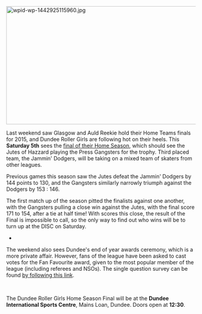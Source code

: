 <html><body><img class="alignnone size-full wp-image-4917" src="/2015/09/wpid-wp-1442925115960.jpg" alt="wpid-wp-1442925115960.jpg" width="851" height="315">

Last weekend saw Glasgow and Auld Reekie hold their Home Teams finals for 2015, and Dundee Roller Girls are following hot on their heels. This <strong>Saturday 5th</strong> sees the <a href="https://www.facebook.com/events/681505575326549/">final of their Home Season</a>, which should see the Jutes of Hazzard playing the Press Gangsters for the trophy. Third placed team, the Jammin' Dodgers, will be taking on a mixed team of skaters from other leagues.

Previous games this season saw the Jutes defeat the Jammin' Dodgers by 144 points to 130, and the Gangsters similarly narrowly triumph against the Dodgers by 153 : 146.

The first match up of the season pitted the finalists against one another, with the Gangsters pulling a close win against the Jutes, with the final score 171 to 154, after a tie at half time! With scores this close, the result of the Final is impossible to call, so the only way to find out who wins will be to turn up at the DISC on Saturday.

-

The weekend also sees Dundee's end of year awards ceremony, which is a more private affair. However, fans of the league have been asked to cast votes for the Fan Favourite award, given to the most popular member of the league (including referees and NSOs). The single question survey can be found <a href="https://www.surveymonkey.co.uk/r/3TSLCMJ">by following this link</a>.

 

The Dundee Roller Girls Home Season Final will be at the <strong>Dundee International Sports Centre</strong>, Mains Loan, Dundee. Doors open at <strong>12:30</strong>.</body></html>
